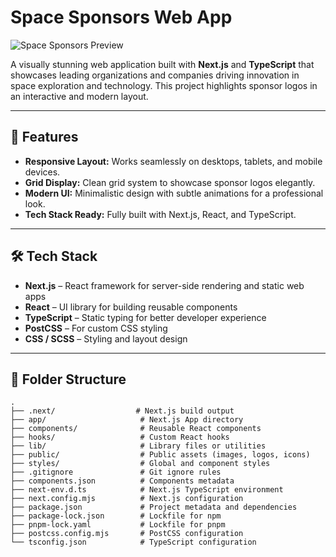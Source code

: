 # Space Sponsors Web App

![Space Sponsors Preview](./screenshot.png) <!-- Replace with your main screenshot -->

A visually stunning web application built with **Next.js** and **TypeScript** that showcases leading organizations and companies driving innovation in space exploration and technology. This project highlights sponsor logos in an interactive and modern layout.

---

## 🚀 Features

- **Responsive Layout:** Works seamlessly on desktops, tablets, and mobile devices.
- **Grid Display:** Clean grid system to showcase sponsor logos elegantly.
- **Modern UI:** Minimalistic design with subtle animations for a professional look.
- **Tech Stack Ready:** Fully built with Next.js, React, and TypeScript.

---

## 🛠️ Tech Stack

- **Next.js** – React framework for server-side rendering and static web apps
- **React** – UI library for building reusable components
- **TypeScript** – Static typing for better developer experience
- **PostCSS** – For custom CSS styling
- **CSS / SCSS** – Styling and layout design

---

## 📁 Folder Structure

```plaintext
.
├── .next/                  # Next.js build output
├── app/                     # Next.js App directory
├── components/              # Reusable React components
├── hooks/                   # Custom React hooks
├── lib/                     # Library files or utilities
├── public/                  # Public assets (images, logos, icons)
├── styles/                  # Global and component styles
├── .gitignore               # Git ignore rules
├── components.json          # Components metadata
├── next-env.d.ts            # Next.js TypeScript environment
├── next.config.mjs          # Next.js configuration
├── package.json             # Project metadata and dependencies
├── package-lock.json        # Lockfile for npm
├── pnpm-lock.yaml           # Lockfile for pnpm
├── postcss.config.mjs       # PostCSS configuration
└── tsconfig.json            # TypeScript configuration

